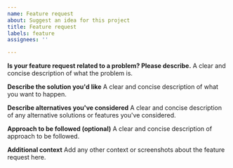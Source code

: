 ```yaml
---
name: Feature request
about: Suggest an idea for this project
title: Feature request
labels: feature
assignees: ''

---
```


**Is your feature request related to a problem? Please describe.**
A clear and concise description of what the problem is.

**Describe the solution you'd like**
A clear and concise description of what you want to happen.

**Describe alternatives you've considered**
A clear and concise description of any alternative solutions or features you've considered.

**Approach to be followed (optional)**
A clear and concise description of approach to be followed.

**Additional context**
Add any other context or screenshots about the feature request here.
